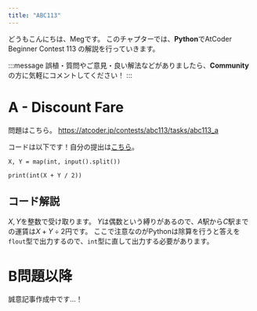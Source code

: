 ```yaml
---
title: "ABC113"
---
```


どうもこんにちは、Megです。
このチャプターでは、**Python**でAtCoder Beginner Contest 113 の解説を行っていきます。

:::message
誤植・質問やご意見・良い解法などがありましたら、**Community**の方に気軽にコメントしてください！
:::

# A - Discount Fare
問題はこちら。
https://atcoder.jp/contests/abc113/tasks/abc113_a

コードは以下です！自分の提出は[こちら](https://atcoder.jp/contests/abc113/submissions/26983399)。

```python: A.py
X, Y = map(int, input().split())

print(int(X + Y / 2))
```


## コード解説
$X, Y$を整数で受け取ります。
$Y$は偶数という縛りがあるので、$A$駅から$C$駅までの運賃は$X + Y \div 2$円です。
ここで注意なのがPythonは除算を行うと答えを`flout`型で出力するので、`int`型に直して出力する必要があります。



# B問題以降
誠意記事作成中です…！